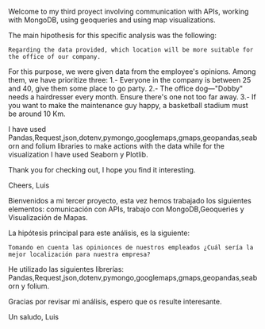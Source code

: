 Welcome to my third proyect involving communication with APIs, working with MongoDB, using geoqueries and using map visualizations.

The main hipothesis for this specific analysis was the following:

    Regarding the data provided, which location will be more suitable for the office of our company.

For this purpose, we were given data from the employee's opinions.
Among them, we have prioritize three:
    1.- Everyone in the company is between 25 and 40, give them some place to go party.
    2.- The office dog—"Dobby" needs a hairdresser every month. Ensure there's one not too far away.
    3.- If you want to make the maintenance guy happy, a basketball stadium must be around 10 Km.
 
I have used Pandas,Request,json,dotenv,pymongo,googlemaps,gmaps,geopandas,seaborn and folium libraries to make actions with the data while for the visualization I have used Seaborn y Plotlib.

Thank you for checking out,
I hope you find it interesting.

Cheers,
Luis

Bienvenidos a mi tercer proyecto, esta vez hemos trabajado los siguientes elementos: comunicación con APIs, trabajo con MongoDB,Geoqueries y Visualización de Mapas.

La hipótesis principal para este análisis, es la siguiente:

    Tomando en cuenta las opinionces de nuestros empleados ¿Cuál sería la mejor localización para nuestra empresa?    

He utilizado las siguientes librerías: Pandas,Request,json,dotenv,pymongo,googlemaps,gmaps,geopandas,seaborn y folium.

Gracias por revisar mi análisis, espero que os resulte interesante.

Un saludo,
Luis


